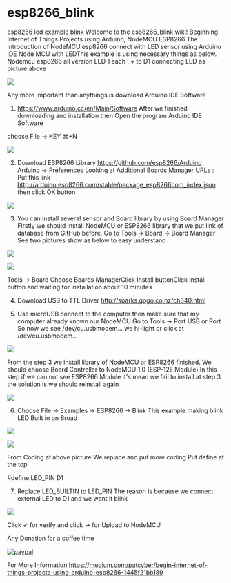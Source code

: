# esp8266_blink

esp8266 led example blink
Welcome to the esp8266_blink wiki!
Beginning Internet of Things Projects using Arduino, NodeMCU ESP8266
The introduction of NodeMCU esp8266 connect with LED sensor using Arduino IDE
Node MCU with LEDThis example is using necessary things as below.
Nodemcu esp8266 all version
LED 1 each : + to D1
connecting LED as picture above

![](https://cdn-images-1.medium.com/max/800/1*6Iaqx_RPpmaQlK28DewV4g.png)

Any more important than anythings is download Arduino IDE Software

1. https://www.arduino.cc/en/Main/Software
After we finished downloading and installation then
Open the program Arduino IDE Software

choose File -> KEY ⌘+N

![](https://cdn-images-1.medium.com/max/800/1*VKh4Za64Bg3LUZyUIRISWw.png)

2. Download ESP8266 Library https://github.com/esp8266/Arduino
Arduino -> Preferences
Looking at Additional Boards Manager URLs :
Put this link http://arduino.esp8266.com/stable/package_esp8266com_index.json
then click OK button

![](https://cdn-images-1.medium.com/max/800/1*LU2nP4JF-SnzzMX3KHBzJg.png)

3. You can install several sensor and Board library by using Board Manager
Firstly we should install NodeMCU or ESP8266 library that we put link of database from GitHub before.
Go to Tools -> Board -> Board Manager
See two pictures show as below to easy understand

![](https://cdn-images-1.medium.com/max/800/1*_ar3mT30ZrYRlv1wRwyjQg.png)

![](https://cdn-images-1.medium.com/max/800/1*Ov0HWHETi_6ImxYCtHrQoQ.png)

Tools -> Board Choose Boards ManagerClick Install buttonClick install button and waiting for installation about 10 minutes

4. Download USB to TTL Driver http://sparks.gogo.co.nz/ch340.html

5. Use microUSB connect to the computer then make sure that my computer already known our NodeMCU
Go to Tools -> Port USB or Port
So now we see /dev/cu.usbmodem…
we hi-light or click at /dev/cu.usbmodem…

![](https://cdn-images-1.medium.com/max/800/1*6kuFhhO1SrSvz0q06960aQ.png)

From the step 3 we install library of NodeMCU or ESP8266 finished.
We should choose Board Controller to NodeMCU 1.0 (ESP-12E Module)
In this step if we can not see ESP8266 Module it's mean we fail to install at step 3 the solution is we should reinstall again

![](https://cdn-images-1.medium.com/max/800/1*L4vtbBERVVccyQBy1vB1nw.png)

6. Choose File -> Examples -> ESP8266 -> Blink
This example making blink LED Built in on Broad

![](https://cdn-images-1.medium.com/max/800/1*eRvwRgsOi2VDzNXlJYllIg.png)

![](https://cdn-images-1.medium.com/max/800/1*H5XARDUug9pKMhcYgV0JYA.png)

From Coding at above picture We replace and put more coding
Put define at the top

#define LED_PIN D1

7. Replace LED_BUILTIN to LED_PIN
The reason is because we connect external LED to D1 and we want it blink

![](https://cdn-images-1.medium.com/max/800/1*6xu4zW6xPawfNZKv2PIt8w.png)

Click ✔︎ for verify and click → for Upload to NodeMCU

Any Donation for a coffee time

[![paypal](https://www.paypalobjects.com/en_US/i/btn/btn_donateCC_LG.gif)](https://paypal.me/pensopha/25)

For More Information
https://medium.com/patcyber/begin-internet-of-things-projects-using-arduino-esp8266-1445f21bb189

